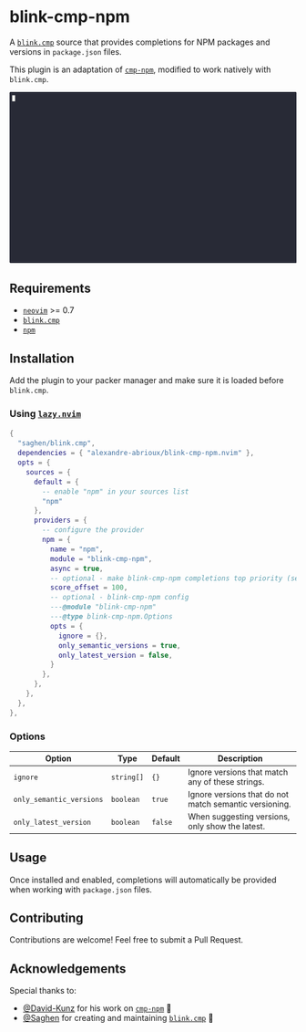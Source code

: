 # blink-cmp-npm

A [`blink.cmp`](https://github.com/Saghen/blink.cmp) source that provides
completions for NPM packages and versions in `package.json` files.

This plugin is an adaptation of [`cmp-npm`](https://github.com/David-Kunz/cmp-npm),
modified to work natively with `blink.cmp`.

[![Demo Gif](https://raw.githubusercontent.com/alexandre-abrioux/blink-cmp-npm.nvim/refs/heads/main/demo.gif)](https://asciinema.org/a/718781?t=2)

## Requirements

- [`neovim`](https://github.com/neovim/neovim) >= 0.7
- [`blink.cmp`](https://github.com/Saghen/blink.cmp)
- [`npm`](https://github.com/npm/cli)

## Installation

Add the plugin to your packer manager and make sure it is loaded before `blink.cmp`.

### Using [`lazy.nvim`](https://github.com/folke/lazy.nvim)

```lua
{
  "saghen/blink.cmp",
  dependencies = { "alexandre-abrioux/blink-cmp-npm.nvim" },
  opts = {
    sources = {
      default = {
        -- enable "npm" in your sources list
        "npm"
      },
      providers = {
        -- configure the provider
        npm = {
          name = "npm",
          module = "blink-cmp-npm",
          async = true,
          -- optional - make blink-cmp-npm completions top priority (see `:h blink.cmp`)
          score_offset = 100,
          -- optional - blink-cmp-npm config
          ---@module "blink-cmp-npm"
          ---@type blink-cmp-npm.Options
          opts = {
            ignore = {},
            only_semantic_versions = true,
            only_latest_version = false,
          }
        },
      },
    },
  },
},
```

### Options

| Option                   | Type       | Default | Description                                            |
| ------------------------ | ---------- | ------- | ------------------------------------------------------ |
| `ignore`                 | `string[]` | `{}`    | Ignore versions that match any of these strings.       |
| `only_semantic_versions` | `boolean`  | `true`  | Ignore versions that do not match semantic versioning. |
| `only_latest_version`    | `boolean`  | `false` | When suggesting versions, only show the latest.        |

## Usage

Once installed and enabled,
completions will automatically be provided when working with `package.json` files.

## Contributing

Contributions are welcome! Feel free to submit a Pull Request.

## Acknowledgements

Special thanks to:

- [@David-Kunz](https://github.com/David-Kunz/cmp-npm) for his work on [`cmp-npm`](https://github.com/David-Kunz/cmp-npm) 🙏
- [@Saghen](https://github.com/Saghen/blink.cmp) for creating and maintaining [`blink.cmp`](https://github.com/Saghen/blink.cmp) 🚀
